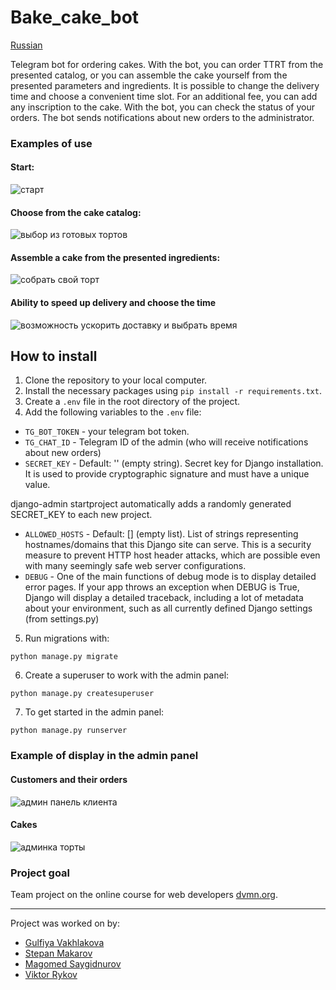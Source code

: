 # Bake_cake_bot
[Russian](RU_README.md)

Telegram bot for ordering cakes. With the bot, you can order TTRT from the presented catalog, or you can assemble the cake yourself from the presented parameters and ingredients. It is possible to change the delivery time and choose a convenient time slot. For an additional fee, you can add any inscription to the cake. With the bot, you can check the status of your orders. The bot sends notifications about new orders to the administrator.

### Examples of use

#### Start:

![старт](https://github.com/user-attachments/assets/a1f1ee3d-281b-4526-8111-5a4a11b3462a)

#### Choose from the cake catalog:

![выбор из готовых тортов](https://github.com/user-attachments/assets/55880f5b-775e-4de5-87ea-ca846eeee7f1)

#### Assemble a cake from the presented ingredients:

![собрать свой торт](https://github.com/user-attachments/assets/fc767e2c-a671-4af0-9403-5430c9f03246)

#### Ability to speed up delivery and choose the time

![возможность ускорить доставку и выбрать время](https://github.com/user-attachments/assets/dabe6e4c-1e3f-41ec-9fe3-cf7c0686a06f)

## How to install

1. Clone the repository to your local computer.
2. Install the necessary packages using `pip install -r requirements.txt`.
3. Create a `.env` file in the root directory of the project.
4. Add the following variables to the `.env` file:
- `TG_BOT_TOKEN` - your telegram bot token.
- `TG_CHAT_ID` - Telegram ID of the admin (who will receive notifications about new orders)
- `SECRET_KEY` - Default: '' (empty string).
Secret key for Django installation. It is used to provide cryptographic signature and must have a unique value.

django-admin startproject automatically adds a randomly generated SECRET_KEY to each new project.
- `ALLOWED_HOSTS` - Default: [] (empty list).
List of strings representing hostnames/domains that this Django site can serve. This is a security measure to prevent HTTP host header attacks, which are possible even with many seemingly safe web server configurations.
- `DEBUG` - One of the main functions of debug mode is to display detailed error pages. If your app throws an exception when DEBUG is True, Django will display a detailed traceback, including a lot of metadata about your environment, such as all currently defined Django settings (from settings.py)

5. Run migrations with:

```
python manage.py migrate
```
6. Create a superuser to work with the admin panel:

```
python manage.py createsuperuser
```
7. To get started in the admin panel:

```
python manage.py runserver
```
### Example of display in the admin panel

#### Customers and their orders

![админ панель клиента](https://github.com/user-attachments/assets/5d6c852a-0b15-4dcd-a124-eb9cfadee48b)

#### Cakes

![админка торты](https://github.com/user-attachments/assets/94341dc8-f8c7-48c6-9fc4-27fb84f15156)

### Project goal

Team project on the online course for web developers [dvmn.org](https://dvmn.org/).

---
Project was worked on by:
* [Gulfiya Vakhlakova](https://github.com/Gulfia83)
* [Stepan Makarov](https://github.com/Stmkv)
* [Magomed Saygidnurov](https://github.com/Magomed993)
* [Viktor Rykov](https://github.com/aqwarius2003)
